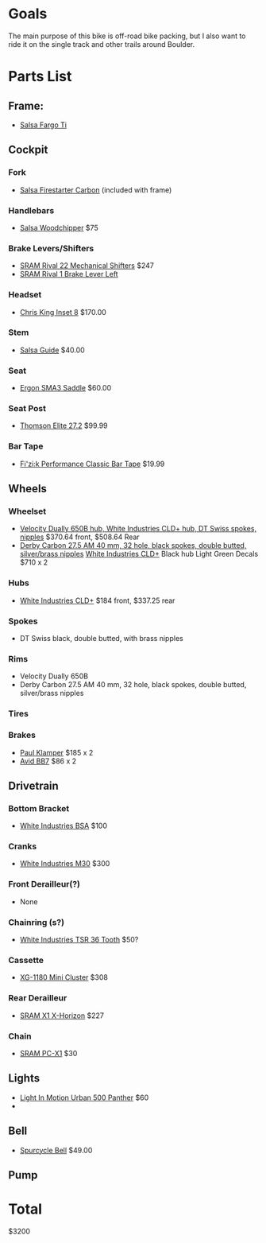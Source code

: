 # Goals
The main purpose of this bike is off-road bike packing, but I also want to ride it on the single track and other trails
 around Boulder.

# Parts List

## Frame:
* [Salsa Fargo Ti](http://salsacycles.com/bikes/fargo/2017_fargo_ti_frameset)

## Cockpit

### Fork
* [Salsa Firestarter Carbon](http://salsacycles.com/components/category/forks/firestarter_carbon_fork) (included with frame)

### Handlebars
* [Salsa Woodchipper](http://salsacycles.com/components/category/mountain_handlebars/woodchipper) $75

### Brake Levers/Shifters
* [SRAM Rival 22 Mechanical Shifters](https://www.sram.com/sram/road/products/sram-rival-22-mechanical-shifters) $247
* [SRAM Rival 1 Brake Lever Left](https://www.sram.com/sram/road/products/sram-rival-1-brake-lever) 


### Headset
* [Chris King Inset 8](https://chrisking.com/products/218) $170.00

### Stem
* [Salsa Guide](http://salsacycles.com/components/category/stems/guide_stem) $40.00

### Seat
* [Ergon SMA3 Saddle](http://www.jensonusa.com/Bicycle-Saddles/Ergon-SMA3-MTB-All-Mountain-Saddle?cs=Black) $60.00

### Seat Post
* [Thomson Elite 27.2](http://www.jensonusa.com/Rigid-Posts/Thomson-Elite-Seatpost?cs=Black) $99.99

### Bar Tape
* [Fi'zi:k Performance Classic Bar Tape](http://www.jensonusa.com/Fizik-Performance-Bar-Tape?cs=Black,%20Soft%20Touch) $19.99

## Wheels

### Wheelset
* [Velocity Dually 650B hub, White Industries CLD+ hub, DT Swiss spokes, nipples](http://www.prowheelbuilder.com/checkout/cart/) $370.64 front, $508.64 Rear
* [Derby Carbon 27.5 AM 40 mm, 32 hole, black spokes, double butted, silver/brass nipples](http://www.wheelbuilder.com/custom-derby-mtb-front-wheel.html)
  [White Industries CLD+](http://www.whiteind.com/cld-boost)
  Black hub Light Green Decals
  $710 x 2
  
### Hubs
* [White Industries CLD+](http://www.whiteind.com/cld-boost) $184 front, $337.25 rear

### Spokes
* DT Swiss black, double butted, with brass nipples

### Rims
* Velocity Dually 650B
* Derby Carbon 27.5 AM 40 mm, 32 hole, black spokes, double butted, silver/brass nipples

### Tires

### Brakes
* [Paul Klamper](https://paulcomp.com/shop/components/klamper/) $185 x 2
* [Avid BB7](https://www.sram.com/avid/products/bb7-road-mechanical-disc-brake) $86 x 2


## Drivetrain

### Bottom Bracket
* [White Industries BSA](http://www.whiteind.com/bsa) $100

### Cranks
* [White Industries M30](http://www.whiteind.com/m30) $300

### Front Derailleur(?)
* None

### Chainring (s?)
* [White Industries TSR 36 Tooth](http://www.whiteind.com/tsr) $50?

### Cassette
* [XG-1180 Mini Cluster](https://www.sram.com/sram/mountain/products/x1-x-horizon-rear-derailleur) $308

### Rear Derailleur
* [SRAM X1 X-Horizon](https://www.sram.com/sram/mountain/products/x1-x-horizon-rear-derailleur) $227

### Chain
* [SRAM PC-X1](https://www.sram.com/sram/mountain/products/pc-x1-chain) $30

## Lights
* [Light In Motion Urban 500 Panther](http://www.lightandmotion.com/choose-your-light/urban/urban-500-panther) $60
* 

## Bell
* [Spurcycle Bell](https://www.spurcycle.com/collections/all/products/better-bicycle-bell) $49.00

## Pump


# Total
$3200
